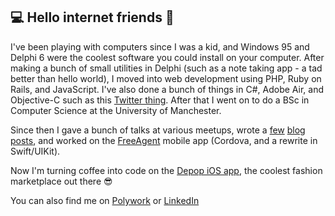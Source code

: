 ## :computer: Hello internet friends :wave: 

I've been playing with computers since I was a kid, and Windows 95 and Delphi 6 were the coolest software you could install on your computer.
After making a bunch of small utilities in Delphi (such as a note taking app - a tad better than hello world), I moved into web development using
PHP, Ruby on Rails, and JavaScript. I've also done a bunch of things in C#, Adobe Air, and Objective-C such as this [Twitter thing](https://www.youtube.com/watch?v=9GKiD_YEJGA).
After that I went on to do a BSc in Computer Science at the University of Manchester.

Since then I gave a bunch of talks at various meetups, wrote a
[few](https://engineering.freeagent.com/2015/07/31/react-europe-2015/)
[blog](https://engineering.freeagent.com/2016/03/11/a-brief-history-of-mobile/)
[posts](https://engineering.freeagent.com/2020/06/05/replatforming-the-ios-mobile-app/),
and worked on the [FreeAgent](https://www.freeagent.com) mobile app (Cordova, and a rewrite in Swift/UIKit).

Now I'm turning coffee into code on the [Depop iOS app](https://www.depop.com), the coolest fashion marketplace out there :sunglasses:

You can also find me on [Polywork](https://www.polywork.com/ioan) or [LinkedIn](https://www.linkedin.com/in/ioanserban/)
